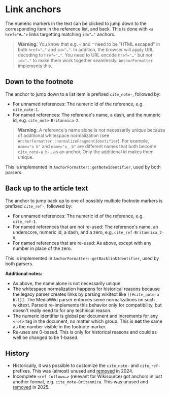 # Link anchors

The numeric markers in the text can be clicked to jump down to the corresponding item in the reference list, and back. This is done with `<a href="#…">` links targetting matching `id="…"` anchors.

> **Warning:** You know that e.g. `<` and `"` need to be "HTML escaped" in both `href="…"` and `id="…"`. In addition, the browser will apply URL decoding to `href="…"`. You need to URL encode `href="…"` but not `id="…"` to make them work together seamlessly. `AnchorFormatter` implements this.

## Down to the footnote

The anchor to jump down to a list item is prefixed `cite_note-`, followed by:
* For unnamed references: The numeric id of the reference, e.g. `cite_note-1`.
* For named references: The reference's name, a dash, and the numeric id, e.g. `cite_note-Britannica-2`.

> **Warning:** A reference's name alone is not necessarily unique because of additional whitespace normalization (see `AnchorFormatter::normalizeFragmentIdentifier`). For example, `name="a b"` and `name="a__b"` are different names that both become `cite_note-a_b-…` as an anchor. Only the additional id makes them unique.

This is implemented in `AnchorFormatter::getNoteIdentifier`, used by both parsers.

## Back up to the article text

The anchor to jump back up to one of possibly multiple footnote markers is prefixed `cite_ref-`, followed by:
* For unnamed references: The numeric id of the reference, e.g. `cite_ref-1`.
* For named references that are not re-used: The reference's name, an underscore, numeric id, a dash, and a zero, e.g. `cite_ref-Britannica_2-0`.
* For named references that are re-used: As above, except with any number in place of the zero.

This is implemented in `AnchorFormatter::getBacklinkIdentifier`, used by both parsers.

**Additional notes:**
* As above, the name alone is not necessarily unique.
* The whitespace normalization happens for historical reasons because the legacy parser creates links by parsing wikitext like `[[#cite_note-a b-1]]`. The MediaWiki parser enforces some normalizations on such wikitext. Parsoid re-implements this behavior only for compatibility, but doesn't really need to for any technical reason.
* The numeric identifier is global per document and increments for any `<ref>` tag in the document, no matter which group. This is **not** the same as the number visible in the footnote marker.
* Re-uses are 0-based. This is only for historical reasons and could as well be changed to be 1-based.

## History

* Historically, it was possible to customize the `cite_note-` and `cite_ref-` prefixes. This was (almost) unused and [removed](https://gerrit.wikimedia.org/r/987766) in 2024.
* Incomplete `<ref follow=…>` (relevant for Wikisource) got anchors in just another format, e.g. `cite_note-Britannica`. This was unused and [removed](https://gerrit.wikimedia.org/r/1130986) in 2025.
